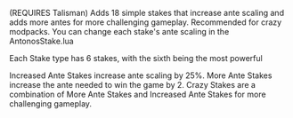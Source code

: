 (REQUIRES Talisman) Adds 18 simple stakes that increase ante scaling and adds more antes for more challenging gameplay. Recommended for crazy modpacks. You can change each stake's ante scaling in the AntonosStake.lua

Each Stake type has 6 stakes, with the sixth being the most powerful

Increased Ante Stakes increase ante scaling by 25%.
More Ante Stakes increase the ante needed to win the game by 2.
Crazy Stakes are a combination of More Ante Stakes and Increased Ante Stakes for more challenging gameplay.
